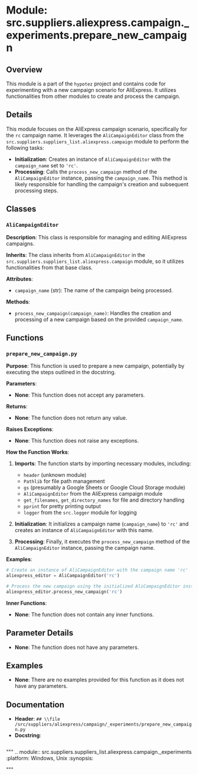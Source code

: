 # Module: src.suppliers.aliexpress.campaign._experiments.prepare_new_campaign

## Overview

This module is a part of the `hypotez` project and contains code for experimenting with a new campaign scenario for AliExpress. It utilizes functionalities from other modules to create and process the campaign.

## Details

This module focuses on the AliExpress campaign scenario, specifically for the `rc` campaign name. It leverages the `AliCampaignEditor` class from the `src.suppliers.suppliers_list.aliexpress.campaign` module to perform the following tasks:

- **Initialization**: Creates an instance of `AliCampaignEditor` with the `campaign_name` set to `'rc'`.
- **Processing**: Calls the `process_new_campaign` method of the `AliCampaignEditor` instance, passing the `campaign_name`. This method is likely responsible for handling the campaign's creation and subsequent processing steps.

## Classes

### `AliCampaignEditor`

**Description**: This class is responsible for managing and editing AliExpress campaigns.

**Inherits**: The class inherits from `AliCampaignEditor` in the `src.suppliers.suppliers_list.aliexpress.campaign` module, so it utilizes functionalities from that base class.

**Attributes**:

- `campaign_name` (str): The name of the campaign being processed.

**Methods**:

- `process_new_campaign(campaign_name)`: Handles the creation and processing of a new campaign based on the provided `campaign_name`.

## Functions

### `prepare_new_campaign.py`

**Purpose**: This function is used to prepare a new campaign, potentially by executing the steps outlined in the docstring.

**Parameters**:

- **None**: This function does not accept any parameters.

**Returns**:

- **None**: The function does not return any value.

**Raises Exceptions**:

- **None**: This function does not raise any exceptions.

**How the Function Works**:

1. **Imports**: The function starts by importing necessary modules, including:
   - `header` (unknown module)
   - `Pathlib` for file path management
   - `gs` (presumably a Google Sheets or Google Cloud Storage module)
   - `AliCampaignEditor` from the AliExpress campaign module
   - `get_filenames`, `get_directory_names` for file and directory handling
   - `pprint` for pretty printing output
   - `logger` from the `src.logger` module for logging

2. **Initialization**: It initializes a campaign name (`campaign_name`) to `'rc'` and creates an instance of `AliCampaignEditor` with this name.

3. **Processing**: Finally, it executes the `process_new_campaign` method of the `AliCampaignEditor` instance, passing the campaign name.

**Examples**:

```python
# Create an instance of AliCampaignEditor with the campaign name 'rc'
aliexpress_editor = AliCampaignEditor('rc')

# Process the new campaign using the initialized AliCampaignEditor instance
aliexpress_editor.process_new_campaign('rc')
```

**Inner Functions**:

- **None**: The function does not contain any inner functions.

## Parameter Details

- **None**: The function does not have any parameters.

## Examples

- **None**: There are no examples provided for this function as it does not have any parameters. 

## Documentation

- **Header**: `## \\file /src/suppliers/aliexpress/campaign/_experiments/prepare_new_campaign.py`
- **Docstring**: 
  ```python
"""
.. module:: src.suppliers.suppliers_list.aliexpress.campaign._experiments 
	:platform: Windows, Unix
	:synopsis:

"""
```